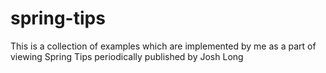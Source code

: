 # spring-tips
This is a collection of examples which are implemented by me as a part of viewing Spring Tips periodically published by Josh Long
